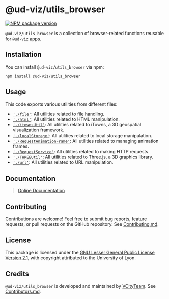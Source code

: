 # @ud-viz/utils_browser

[![NPM package version](https://badgen.net/npm/v/@ud-viz/utils_browser)](https://npmjs.com/package/@ud-viz/utils_browser)


`@ud-viz/utils_browser` is a collection of  browser-related functions reusable for `@ud-viz` apps.

## Installation 

You can install `@ud-viz/utils_browser` via npm:

```bash
npm install @ud-viz/utils_browser
```

## Usage 

This code exports various utilities from different files:

- [`'./file'`](https://github.com/VCityTeam/UD-Viz/blob/master/packages/utils_browser/src/file.js): All utilities related to file handling.
- [`'./html'`](https://github.com/VCityTeam/UD-Viz/blob/master/packages/utils_browser/src/html.js): All utilities related to HTML manipulation.
- [`'./itownsUtil'`](https://github.com/VCityTeam/UD-Viz/blob/master/packages/utils_browser/src/itownsUtil.js): All utilities related to iTowns, a 3D geospatial visualization framework.
- [`'./localStorage'`](https://github.com/VCityTeam/UD-Viz/blob/master/packages/utils_browser/src/localStorage.js): All utilities related to local storage manipulation.
- [`'./RequestAnimationFrame'`](https://github.com/VCityTeam/UD-Viz/blob/master/packages/utils_browser/src/RequestAnimationFrame.js): All utilities related to managing animation frames.
- [`'./RequestService'`](https://github.com/VCityTeam/UD-Viz/blob/master/packages/utils_browser/src/RequestService.js): All utilities related to making HTTP requests.
- [`'./THREEUtil'`](https://github.com/VCityTeam/UD-Viz/blob/master/packages/utils_browser/src/THREEUtil.js): All utilities related to Three.js, a 3D graphics library.
- [`'./url'`](https://github.com/VCityTeam/UD-Viz/blob/master/packages/utils_browser/src/url.js): All utilities related to URL manipulation.

## Documentation

> [Online Documentation](https://vcityteam.github.io/UD-Viz/html/utils_browser/)

## Contributing

Contributions are welcome! Feel free to submit bug reports, feature requests, or pull requests on the GitHub repository. See [Contributing.md](https://github.com/VCityTeam/UD-Viz/blob/master/docs/static/Contributing.md).

## License

This package is licensed under the [GNU Lesser General Public License Version 2.1](https://github.com/VCityTeam/UD-Viz/blob/master/LICENSE.md), with copyright attributed to the University of Lyon.

## Credits

`@ud-viz/utils_browser` is developed and maintained by [VCityTeam](https://github.com/VCityTeam). See [Contributors.md](https://github.com/VCityTeam/UD-Viz/blob/master/docs/static/Contributors.md).